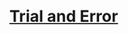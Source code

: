 # [Trial and Error](https://education.lego.com/en-us/lessons/ev3-engineering-lab/1-trial-and-error)
